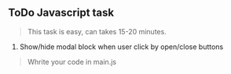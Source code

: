 ## ToDo Javascript task
> This task is easy, can takes 15-20 minutes.

1. Show/hide modal block when user click by open/close buttons

> Whrite your code in main.js